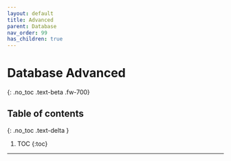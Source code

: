 ```yaml
---
layout: default
title: Advanced
parent: Database
nav_order: 99
has_children: true
---
```


# Database Advanced
{: .no_toc .text-beta .fw-700}

## Table of contents
{: .no_toc .text-delta }

1. TOC
{:toc}

---
